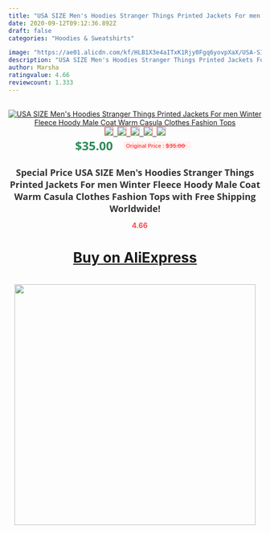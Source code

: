 ```yaml
---
title: "USA SIZE Men's Hoodies Stranger Things Printed Jackets For men Winter Fleece Hoody Male Coat Warm Casula Clothes Fashion Tops"
date: 2020-09-12T09:12:36.892Z
draft: false
categories: "Hoodies & Sweatshirts"

image: "https://ae01.alicdn.com/kf/HLB1X3e4aITxK1Rjy0Fgq6yovpXaX/USA-SIZE-Men-s-Hoodies-Stranger-Things-Printed-Jackets-For-men-Winter-Fleece-Hoody-Male-Coat.jpg"
description: "USA SIZE Men's Hoodies Stranger Things Printed Jackets For men Winter Fleece Hoody Male Coat Warm Casula Clothes Fashion Tops"
author: Marsha
ratingvalue: 4.66
reviewcount: 1.333
---
```

<br>
<div style="text-align: center;">
<a href="https://s.click.aliexpress.com/e/_9v9BS5" target="_blank" rel="nofollow noopener noreferrer"><img alt="USA SIZE Men's Hoodies Stranger Things Printed Jackets For men Winter Fleece Hoody Male Coat Warm Casula Clothes Fashion Tops" class="magnifier-image" src="https://ae01.alicdn.com/kf/HLB1X3e4aITxK1Rjy0Fgq6yovpXaX/USA-SIZE-Men-s-Hoodies-Stranger-Things-Printed-Jackets-For-men-Winter-Fleece-Hoody-Male-Coat.jpg_640x640.jpg">
<br>
<img style="border:1px solid salmon" src="https://ae01.alicdn.com/kf/HLB1X3e4aITxK1Rjy0Fgq6yovpXaX/USA-SIZE-Men-s-Hoodies-Stranger-Things-Printed-Jackets-For-men-Winter-Fleece-Hoody-Male-Coat.jpg_120x120.jpg">&nbsp;&nbsp;<img style="border:1px solid salmon" src="https://ae01.alicdn.com/kf/HTB1qKtpd6gy_uJjSZSyq6zqvVXai/USA-SIZE-Men-s-Hoodies-Stranger-Things-Printed-Jackets-For-men-Winter-Fleece-Hoody-Male-Coat.jpg_120x120.jpg">&nbsp;&nbsp;<img style="border:1px solid salmon" src="https://ae01.alicdn.com/kf/HTB1dG1Bm4PI8KJjSspoq6x6MFXao/USA-SIZE-Men-s-Hoodies-Stranger-Things-Printed-Jackets-For-men-Winter-Fleece-Hoody-Male-Coat.jpg_120x120.jpg">&nbsp;&nbsp;<img style="border:1px solid salmon" src="https://ae01.alicdn.com/kf/HTB100tNm0fJ8KJjy0Feq6xKEXXae/USA-SIZE-Men-s-Hoodies-Stranger-Things-Printed-Jackets-For-men-Winter-Fleece-Hoody-Male-Coat.jpg_120x120.jpg">&nbsp;&nbsp;<img style="border:1px solid salmon" src="https://ae01.alicdn.com/kf/HTB1mGiDm3fH8KJjy1zcq6ATzpXaz/USA-SIZE-Men-s-Hoodies-Stranger-Things-Printed-Jackets-For-men-Winter-Fleece-Hoody-Male-Coat.jpg_120x120.jpg"></a></div><br0>
<div style="text-align: center;"><span style="background-color: white; border: 0px; box-sizing: border-box; color: seagreen; display: inline-block; font-family: &quot;open sans&quot; , &quot;arial&quot; , &quot;helvetica&quot; , sans-serif , &quot;heiti&quot;; font-size: 24px; font-stretch: inherit; font-weight: 700; line-height: inherit; margin: 0px 10px 0px 0px; padding: 0px; vertical-align: middle;">$35.00 </span>
<span style="background: rgb(255 , 241 , 241); border-radius: 3px; border: 0px; box-sizing: border-box; color: #ff4747; display: inline-block; font-family: inherit; font-size: 12px; font-stretch: inherit; font-style: inherit; font-variant: inherit; font-weight: 600; line-height: inherit; margin: 0px; padding: 2px 5px; transform: scale(0.9); vertical-align: middle;">Original Price : <b style="text-decoration: line-through;">$35.00 </b> &nbsp;&nbsp;</span></div>
<h1 style="color: #333333; display: inline-block; font-family: &quot;open sans&quot; , &quot;arial&quot; , &quot;helvetica&quot; , sans-serif , &quot;heiti&quot;; font-size: 18px; font-stretch: inherit; font-weight: 700; text-align: center;">Special Price USA SIZE Men's Hoodies Stranger Things Printed Jackets For men Winter Fleece Hoody Male Coat Warm Casula Clothes Fashion Tops with Free Shipping Worldwide!</h1>
<div style="color: #ff4747; text-align: center;">
<img src="https://4.bp.blogspot.com/-M0ZcTcb-5uY/XleCXlxnR4I/AAAAAAAAAEc/OrjgMkXV1oMQFaCRZj5HQwOCBcu3w1FegCPcBGAYYCw/s1600/star.png" style="height: 15px;">&nbsp;<b>4.66</b></div>
<div class="button_cont" align="center"><a class="buynow_a" href="https://s.click.aliexpress.com/e/_9v9BS5" target="_blank" rel="nofollow noopener noreferrer"><H1>Buy on AliExpress</H1></a></div><br>
<div class="separator" style="clear: both; text-align: center;">
<img src="https://lh3.googleusercontent.com/-pTy5HemUv9M/XlePHvY0dAI/AAAAAAAAAE4/0nX5iRUoIWY8eMW9Dpxeirr157OZliDIgCLcBGAsYHQ/s1600/badge.gif" width="480">
</div>
